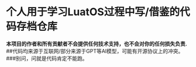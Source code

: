 # 个人用于学习LuatOS过程中写/借鉴的代码存档仓库
**本项目的作者和所有贡献者不会提供任何技术支持，也不会对你的任何损失负责.**
##代码均来源于互联网/部分来源于GPT等AI模型，可能有开源协议上的冲突。
###别问，问就是代码肯定不能跑。

